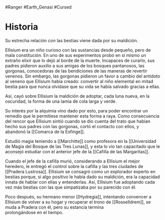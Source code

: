 #Ranger #Earth_Genasi #Cursed

# Historia

Su estrecha relación con las bestias viene dada por su maldición. 

Ellisium era un niño curioso con las sustancias desde pequeño, pero de mala constitución. En uno de sus experimentos probó en sí mismo un extraño elixir que lo dejó al borde de la muerte. Incapaces de curarlo, sus padres pidieron auxilio a sus amigas de los bosques pantanosos, las gorgonas, conocedoras de las bendiciones de las maneras de revertir venenos. Sin embargo, las gorgonas pidieron un favor a cambio del antídoto al veneno que Ellisium había creado: convertir al niño elemental en mitad bestia para que nunca olvidase que su vida se había salvado gracias a ellas.

Así, cayó sobre Ellisium la maldición de adoptar, cada luna nueva, en la oscuridad, la forma de una lamia de cola larga y verde.

Su interés por la alquimia vino dado por esto, para poder encontrar un remedio que le permitiese mantener esta forma a raya. Como consecuencia del rencor que Ellisium sintió cuando se dio cuenta del trato que habían hecho sus padres con las gorgonas, cortó el contacto con ellos, y abandonó la [[Comarca de la Esfinge]]. 

Estudió magia teniendo a [[Marchitte]] como profesora en la [[Universidad de Magia del Bosque de las Tres Lunas]], y esta lo vio tan capacitado que le aconsejó estudiar con el anterior jefe de la [[Cafilla de las Margaritas]].

Cuando el jefe de la cafilla murió, considerando a Ellisium el mejor heredero, le entregó el control sobre la cafilla y las tres ciudades de [[Pradera Lustrosa]]. Ellisium se consagró como un explorador experto en bestias porque, si algo positivo le había dado su maldición, era la capacidad innata de hablar con ellas y entenderlas. Así, Ellisium fue adoptando cada vez más bestias con las que simpatizaba por su parecido con él.

Poco después, su hermano menor [[Hydregia]], intentando convencer a Ellisium de volver a su hogar y recuperar el trono de [[Rosselldrem]], se muda a Pradera con él, pero su estancia termina prolongándose en el tiempo.